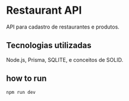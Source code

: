 # Restaurant API
API para cadastro de restaurantes e produtos.

## Tecnologias utilizadas 
Node.js, Prisma, SQLITE, e conceitos de SOLID.

## how to run

```
npm run dev
```
